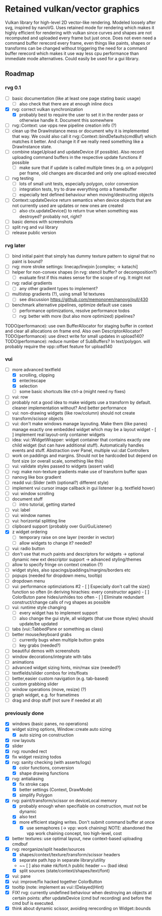 # Retained vulkan/vector graphics

Vulkan library for high-level 2D vector-like rendering.
Modeled loosely after svg, inspired by nanoVG.
Uses retained mode for rendering which makes it highly efficient
for rendering with vulkan since curves and shapes are not recomputed
and uploaded every frame but just once. Does not even need a command buffer
rerecord every frame, even things like paints, shapes or transforms can be
changed without triggering the need for a command buffer rerecord which makes
it use way less cpu performance than immediate mode alternatives.
Could easily be used for a gui library.

## Roadmap

### rvg 0.1

- [ ] basic documentation (like at least one page stating basic usage)
	- [ ] also check that there are at enough inline docs
- [x] rvg: correct vulkan synchronization
  - [x] probably best to require the user to set it in the render pass or
        otherwise handle it. Document this somewhere
- [ ] rvg::Context: use vpps new pipeline creation info (?)
- [ ] clean up the DrawInstance mess
      or document why it is implemented that way.
	  We could also call it rvg::Context::bindDefaults(cmdBuf) which
	  matches it better. And change it if we really need something
	  like a DrawInstance state.
- [ ] combine stageUpload and updateDevice (if possible). Also record uploading
      command buffers in the respective update functions if possible
	- [ ] make sure that if update is called multiple times (e.g. on a polygon)
	      per frame, old changes are discarded and only one upload executed
- [ ] rvg testing
	- [ ] lots of small unit tests, especially polygon, color conversion
	- [ ] integration tests, try to draw everything onto a framebuffer
	- [ ] especially test defined behaviour when moving/destructing
	      objects
- [ ] Context::updateDevice return semantics when device objects that are not
      currently used are updates or new ones are created
	- [ ] also ctx.updateDevice() to return true when something was destroyed?
		  probably not, right?
- [ ] basic demos with screenshots
- [ ] split rvg and vui library
- [ ] release public version

### rvg later

- [ ] bind initial paint that simply has dummy texture pattern to signal
      that no paint is bound?
- [ ] rvg: more stroke settings: linecap/linejoin [complex; -> katachi]
- [ ] helper for non-convex shapes (in rvg: stencil buffer? or decomposition?)
	- [ ] evaluate first if this makes sense for the scope of rvg. It might not
- [ ] rvg: radial gradients
	- [ ] any other gradient types to implement?
- [ ] multistop gradients (?), using small 1d textures
  - [ ] see discussion https://github.com/memononen/nanovg/pull/430
- [ ] benchmark alternative pipelines, optimize default use cases
  - [ ] performance optimizations, resolve performance todos
  - [ ] rvg: better with more (but also more optimized) pipelines?

TODO(performance): use own BufferAllocator for staging buffer in context
  and clear all allocations on frame end. Also own DescriptorAllocator?
TODO(performance): use direct write for small updates in upload140?
TODO(performance): reduce number of SubBuffers? In text/polygon.
  will probably require the vpp::offset feature for upload140

### vui

- [ ] more advanced textfield
  - [x] scrolling, clipping
  - [x] enter/escape
  - [x] selection
  - [ ] some basic shortcuts like ctrl-a (might need ny fixes)
- [ ] vui: row
- [ ] probably not a good idea to make widgets use a transform by default.
      cleaner implementation without? And better performance
- [ ] vui: non-drawing widgets (like row/column) should not create
      transform/scissor objects
- [ ] vui: don't make windows manage layouting. Make them (like panes) manage
      exactly one embedded widget which may be a layout widget
	  - [ ] implement real layout-only container widgets
- [ ] idea: vui::WidgetWrapper: widget container that contains exactly
      one child widget (but can have additional stuff). Automatically
	  handles events and stuff. Abstraction over Panel, multiple vui::dat
	  Controllers
- [ ] work on paddings and margins. Should not be hardcoded but depend
      on font size (or overall scale, something like this)
- [ ] vui: validate styles passed to widgets (assert valid)
- [ ] rvg: make non-texture gradients make use of transform buffer span
- [ ] nanovg like box gradient
- [ ] readd vui::Slider (with (optional?) different style)
- [ ] implement vui cursor image callback in gui listener (e.g. textfield hover)
- [ ] vui: window scrolling
- [ ] document stuff
  - [ ] intro tutorial, getting started
- [ ] vui: label
- [ ] vui: window names
- [ ] vui: horizontal splitting line
- [ ] clipboard support (probably over Gui/GuiListener)
- [x] z widget ordering
  - [ ] temporary raise on one layer (reorder in vector)
  - [ ] allow widgets to change it? needed?
- [ ] vui: radio button
- [ ] don't use that much paints and descriptors for widgets
  -> optional dynamic new ext descriptor support
  -> advanced styling/themes
- [ ] allow to specify fringe on context creation (?)
- [ ] widget styles, also spacings/paddings/margins/borders etc
- [ ] popups (needed for dropdown menu, tooltip)
- [ ] dropdown menu
- [ ] vui: performance optimziations #2
      - [ ] Especially don't call the size() function so often (in
	        deriving hirachies: every constructor again)
	  - [ ] ColorButon pane hides/unhides too often
	  - [ ] Eliminate redundant construct/change calls of rvg shapes as
	        possible
- [ ] vui: runtime style changing
	- [ ] every widget has to implement support
	- [ ] also change the gui style, all widgets (that use those styles)
	      should update/be updated
- [ ] tabs (vui::TabbedPane or something as class)
- [ ] better mouse/keyboard grabs
  - [ ] currently bugs when multiple button grabs
  - [ ] key grabs (needed?)
- [ ] beautiful demos with screenshots
- [ ] window decorations/integrate with tabs
- [ ] animations
- [ ] advanced widget sizing hints, min/max size (needed?)
- [ ] textfields/slider combos for ints/floats
- [ ] better,easier custom navigation (e.g. tab-based)
- [ ] custom grabbing slider
- [ ] window operations (move, resize) (?)
- [ ] graph widget, e.g. for frametimes
- [ ] drag and drop stuff (not sure if needed at all)

### previously done

- [x] windows (basic panes, no operations)
- [x] widget sizing options, Window::create auto sizing
  - [x] auto sizing on construction
- [x] row layouts
- [x] slider
- [x] rvg: rounded rect
- [x] fix widget resizing todos
- [x] rvg: sanity checking (with asserts/logs)
  - [x] color functions, conversion
  - [x] shape drawing functions
- [x] rvg: antialiasing
  - [x] fix stroke caps
  - [x] better settings (Context, DrawMode)
  - [x] simplify Polygon
- [x] rvg: paint/transform/scissor on deviceLocal memory
  - [x] probably enough when specifiable on construction, must not be dynamic
  - [x] also text
  - [x] more efficient staging writes. Don't submit command buffer at once
    - [x] use semaphores (-> vpp: work chaining)
	      NOTE: abandoned the vpp work chaining concept, too high-level, cost
- [x] better textures: use optimal layout, new context-based uploading cmdbuf
- [x] rvg: reorganize/split header/sources
  - [x] shapes/context/texture/transform/scissor headers
  - [x] separate path.hpp in separate library/utility
  - ~~ [ ] also make nk/font.h public header ~~ (bad idea)
  - [x] split sources (state/context/shapes/text/font)
- [x] vui: pane
- [x] vui: improve/fix hacked together ColorButton
- [x] tooltip (note: implement as vui::(Delayed)Hint)
- [x] FIX! rvg: currently undefined behaviour when destroying an objects at
	certain points: after updateDevice (cmd buf recording) and before
	the cmd buf is executed.
- [x] think about dynamic scissor, avoiding rerecording on Widget::bounds
